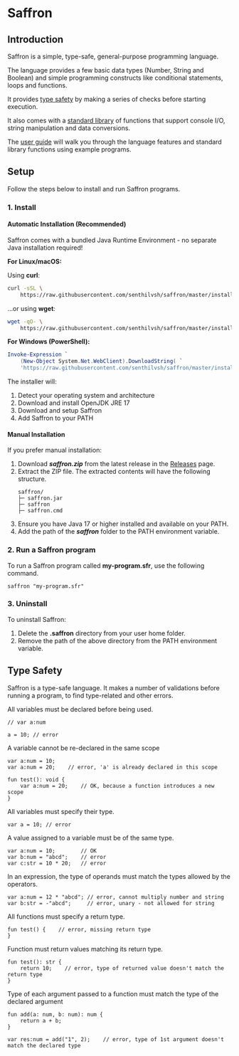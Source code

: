 # Saffron


## Introduction

Saffron is a simple, type-safe, general-purpose programming language.

The language provides a few basic data types (Number, String and Boolean) and 
simple programming constructs like conditional statements, loops and functions.

It provides [type safety](#type-safety) by making a series of checks before starting execution.

It also comes with a [standard library](https://senthilvsh.github.io/saffron/stdlib.html) of functions 
that support console I/O, string manipulation and data conversions.

The [user guide](https://senthilvsh.github.io/saffron/userguide.html) will walk you through the language features
and standard library functions using example programs.


## Setup

Follow the steps below to install and run Saffron programs.

### 1. Install

#### Automatic Installation (Recommended)

Saffron comes with a bundled Java Runtime Environment - no separate Java installation required!

**For Linux/macOS:**

Using __curl__:
```bash
curl -sSL \
    https://raw.githubusercontent.com/senthilvsh/saffron/master/installers/install.sh | bash
```

...or using __wget__:
```bash
wget -qO- \
    https://raw.githubusercontent.com/senthilvsh/saffron/master/installers/install.sh | bash
```

**For Windows (PowerShell):**
```powershell
Invoke-Expression `
    (New-Object System.Net.WebClient).DownloadString( `
    'https://raw.githubusercontent.com/senthilvsh/saffron/master/installers/windows.ps1')
```

The installer will:
1. Detect your operating system and architecture
2. Download and install OpenJDK JRE 17
3. Download and setup Saffron
4. Add Saffron to your PATH

#### Manual Installation

If you prefer manual installation:

1. Download ___saffron.zip___ from the latest release in the [Releases](https://github.com/senthilvsh/saffron/releases) page.
2. Extract the ZIP file. The extracted contents will have the following structure.
    ```
    saffron/
    ├─ saffron.jar
    ├─ saffron
    ├─ saffron.cmd
    ```
3. Ensure you have Java 17 or higher installed and available on your PATH.
4. Add the path of the ___saffron___ folder to the PATH environment variable.

### 2. Run a Saffron program <a name="run-saffron-program"></a>

To run a Saffron program called __my-program.sfr__, use the following command.

```shell
saffron "my-program.sfr"
```

### 3. Uninstall

To uninstall Saffron:

1. Delete the __.saffron__ directory from your user home folder.
2. Remove the path of the above directory from the PATH environment variable.


## Type Safety <a name="type-safety"></a>

Saffron is a type-safe language. It makes a number of validations before running a program, to find type-related
and other errors.

All variables must be declared before being used.
```
// var a:num

a = 10; // error
```

A variable cannot be re-declared in the same scope
```
var a:num = 10;
var a:num = 20;    // error, 'a' is already declared in this scope

fun test(): void {
    var a:num = 20;    // OK, because a function introduces a new scope
}
```

All variables must specify their type.
```
var a = 10; // error
```

A value assigned to a variable must be of the same type.
```
var a:num = 10;        // OK
var b:num = "abcd";    // error
var c:str = 10 * 20;   // error
```

In an expression, the type of operands must match the types allowed by the operators.
```
var a:num = 12 * "abcd"; // error, cannot multiply number and string
var b:str = -"abcd";     // error, unary - not allowed for string
```

All functions must specify a return type.
```
fun test() {    // error, missing return type
}
```

Function must return values matching its return type.
```
fun test(): str {
    return 10;    // error, type of returned value doesn't match the return type
}
```

Type of each argument passed to a function must match the type of the declared argument
```
fun add(a: num, b: num): num {
    return a + b;
}

var res:num = add("1", 2);    // error, type of 1st argument doesn't match the declared type
```
